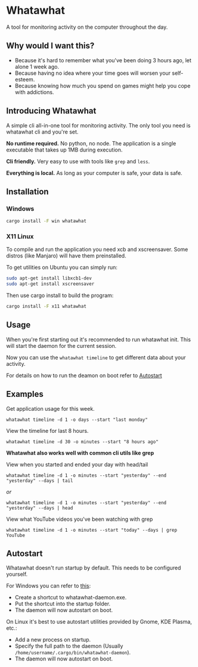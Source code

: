 # Whatawhat
A tool for monitoring activity on the computer throughout the day.

## Why would I want this?
- Because it's hard to remember what you've been doing 3 hours ago, let alone 1 week ago.
- Because having no idea where your time goes will worsen your self-esteem.
- Because knowing how much you spend on games might help you cope with addictions.


## Introducing Whatawhat
A simple cli all-in-one tool for monitoring activity. The only tool you need is whatawhat cli and you're set.

**No runtime required.** No python, no node. The application is a single executable that takes up 1MB during execution.

**Cli friendly.** Very easy to use with tools like `grep` and `less`.

**Everything is local.** As long as your computer is safe, your data is safe.

## Installation

### Windows
```bash
cargo install -F win whatawhat
```


### X11 Linux
To compile and run the application you need xcb and xscreensaver.
Some distros (like Manjaro) will have them preinstalled.

To get utilities on Ubuntu you can simply run:
```bash
sudo apt-get install libxcb1-dev
sudo apt-get install xscreensaver
```
Then use cargo install to build the program:
```bash
cargo install -F x11 whatawhat
```

## Usage
When you're first starting out it's recommended to run whatawhat init. This will start the daemon for the current session.

Now you can use the `whatawhat timeline` to get different data about your activity.

For details on how to run the deamon on boot refer to [Autostart](#autostart)

## Examples

Get application usage for this week.
```
whatawhat timeline -d 1 -o days --start "last monday"
```

View the timeline for last 8 hours.
```
whatawhat timeline -d 30 -o minutes --start "8 hours ago"
```

**Whatawhat also works well with common cli utils like grep**

View when you started and ended your day with head/tail
```
whatawhat timeline -d 1 -o minutes --start "yesterday" --end  "yesterday" --days | tail
```
*or*
```
whatawhat timeline -d 1 -o minutes --start "yesterday" --end  "yesterday" --days | head
```

View what YouTube videos you've been watching with grep
```
whatawhat timeline -d 1 -o minutes --start "today" --days | grep YouTube
```

## Autostart

Whatawhat doesn't run startup by default. This needs to be configured yourself.

For Windows you can refer to [this](https://www.howtogeek.com/208224/how-to-add-a-program-to-startup-in-windows/):
 - Create a shortcut to whatawhat-daemon.exe.
 - Put the shortcut into the startup folder.
 - The daemon will now autostart on boot.

On Linux it's best to use autostart utilities provided by Gnome, KDE Plasma, etc.:
 - Add a new process on startup.
 - Specify the full path to the daemon (Usually `/home/username/.cargo/bin/whatawhat-daemon`).
 - The daemon will now autostart on boot.



